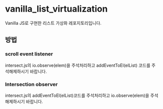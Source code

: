 # vanilla_list_virtualization

Vanilla JS로 구현한 리스트 가상화 레포지토리입니다.

##  방법

### scroll event listener

intersect.js의 io.observe(elem)을 주석처리하고 addEventToEl(elList) 코드를 주석해제하시기 바랍니다.

### Intersection observer

intersect.js의 addEventToEl(elList)코드를 주석처리하고 io.observe(elem)을 주석해제하시기 바랍니다.
